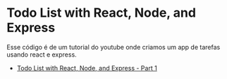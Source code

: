 # Todo List with React, Node, and Express

Esse código é de um tutorial do youtube onde criamos um app de tarefas usando react e express.
 - [Todo List with React, Node, and Express - Part 1](https://www.youtube.com/watch?v=UssANbORcZE&list=LL&index=7)
